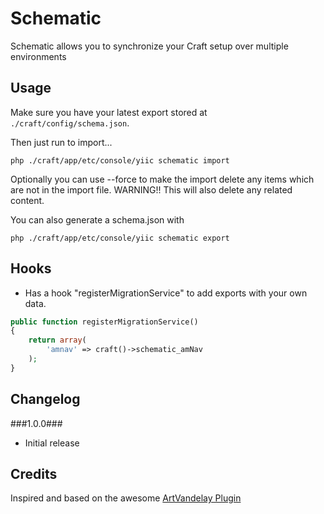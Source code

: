# Schematic

Schematic allows you to synchronize your Craft setup over multiple environments

## Usage

Make sure you have your latest export stored at `./craft/config/schema.json`.

Then just run to import...

```
php ./craft/app/etc/console/yiic schematic import
```

Optionally you can use --force to make the import delete any items which are not in the import file.
WARNING!! This will also delete any related content.

You can also generate a schema.json with

```
php ./craft/app/etc/console/yiic schematic export
```

## Hooks
* Has a hook "registerMigrationService" to add exports with your own data.

```php
public function registerMigrationService()
{
    return array(
		'amnav' => craft()->schematic_amNav
	);
}
```

## Changelog

###1.0.0###
 - Initial release

## Credits
Inspired and based on the awesome [ArtVandelay Plugin](https://github.com/xodigital/ArtVandelay)
